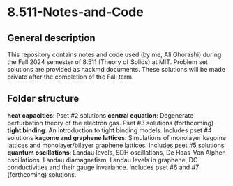 # 8.511-Notes-and-Code

## General description
This repository contains notes and code used (by me, Ali Ghorashi) during the Fall 2024 semester of 8.511 (Theory of Solids) at MIT. Problem set solutions are provided as hackmd documents. 
These solutions will be made private after the completion of the Fall term. 

## Folder structure 
 **heat capacities**: Pset #2 solutions
 **central equation**: Degenerate perturbation theory of the electron gas. Pset #3 solutions (forthcoming)
 **tight binding**: An introduction to tight binding models. Includes pset #4 solutions
 **kagome and graphene lattices**: Simulations of monolayer kagome lattices and monolayer/bilayer graphene lattices. Includes pset #5 solutions
 **quantum oscillations**: Landau levels, SDH oscillations, De Haas-Van Alphen oscillations, Landau diamagnetism, Landau levels in graphene, DC conductivities and their gauge invariance. 
 Includes pset #6 and #7 (forthcoming) solutions. 




